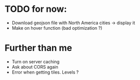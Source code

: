 # TODO for now:
- Download geojson file with North America cities -> display it
- Make on hover function (bad optimization ?)

# Further than me
- Turn on server caching
- Ask about CORS again
- Error when getting tiles. Levels ?

